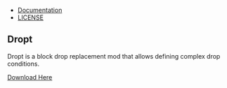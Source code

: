 * [Documentation](https://dropt.readthedocs.io/en/latest/)
* [LICENSE](https://github.com/codetaylor/dropt/blob/master/LICENSE)

## Dropt

Dropt is a block drop replacement mod that allows defining complex drop conditions.

[Download Here](https://minecraft.curseforge.com/projects/dropt)